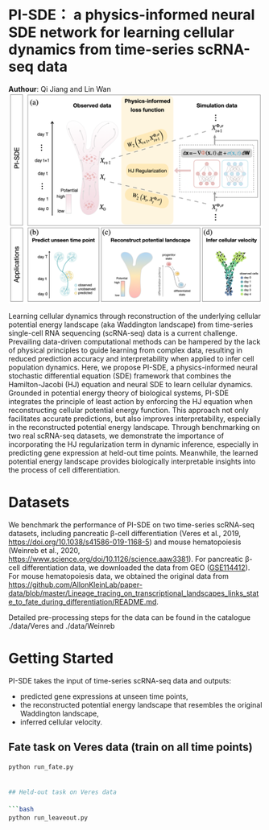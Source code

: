 # PI-SDE： a physics-informed neural SDE network for learning cellular dynamics from time-series scRNA-seq data

**Authour**: Qi Jiang and Lin Wan
![Overview](./assets/overview.jpg)

Learning cellular dynamics through reconstruction of the underlying cellular potential energy landscape (aka Waddington landscape) from time-series single-cell RNA sequencing (scRNA-seq) data is a current challenge. Prevailing data-driven computational methods can be hampered by the lack of physical principles to guide learning from complex data, resulting in reduced prediction accuracy and interpretability when applied to infer cell population dynamics. Here, we propose PI-SDE, a physics-informed neural stochastic differential equation (SDE) framework that combines the Hamilton-Jacobi (HJ) equation and neural SDE to learn cellular dynamics. Grounded in potential energy theory of biological systems, PI-SDE integrates the principle of least action by enforcing the HJ equation when reconstructing cellular potential energy function. This approach not only facilitates accurate predictions, but also improves interpretability, especially in the reconstructed potential energy landscape. Through benchmarking on two real scRNA-seq datasets, we demonstrate the importance of incorporating the HJ regularization term in dynamic inference, especially in predicting gene expression at held-out time points. Meanwhile, the learned potential energy landscape provides biologically interpretable insights into the process of cell differentiation. 




# Datasets
We benchmark the performance of PI-SDE on two time-series scRNA-seq datasets, including pancreatic β-cell differentiation (Veres et al., 2019, https://doi.org/10.1038/s41586-019-1168-5) and mouse hematopoiesis (Weinreb et al., 2020, https://www.science.org/doi/10.1126/science.aaw3381). For pancreatic β-cell differentiation data, we downloaded the data from GEO ([GSE114412](https://www.ncbi.nlm.nih.gov/geo/query/acc.cgi?acc=GSE114412)). For mouse hematopoiesis data, we obtained the original data from https://github.com/AllonKleinLab/paper-data/blob/master/Lineage_tracing_on_transcriptional_landscapes_links_state_to_fate_during_differentiation/README.md.

Detailed pre-processing steps for the data can be found in the catalogue ./data/Veres and ./data/Weinreb


# Getting Started
PI-SDE takes the input of time-series scRNA-seq data and outputs:
- predicted gene expressions at unseen time points,
- the reconstructed potential energy landscape that resembles the original Waddington landscape,
- inferred cellular velocity.

## Fate task on Veres data (train on all time points)

```bash
python run_fate.py


## Held-out task on Veres data

```bash
python run_leaveout.py

